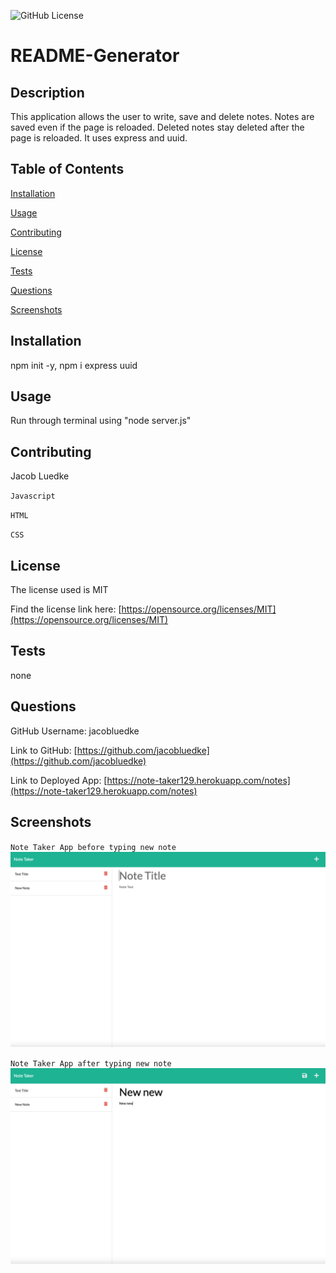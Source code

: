   ![GitHub License](https://img.shields.io/badge/license-MIT-blue.svg)
  # README-Generator
  ## Description
  This application allows the user to write, save and delete notes. Notes are saved even if the page is reloaded. Deleted notes stay deleted after the page is reloaded. It uses express and uuid.
  ## Table of Contents
  [Installation](#installation)

  [Usage](#usage)

  [Contributing](#contributing)

  [License](#license)

  [Tests](#tests)

  [Questions](#questions)

  [Screenshots](#screenshots)
  
  ## Installation
  npm init -y, npm i express uuid
  ## Usage
  Run through terminal using "node server.js"
  ## Contributing
  Jacob Luedke

  `Javascript`

  `HTML`

  `CSS`
  ## License
  The license used is MIT

  Find the license link here: [https://opensource.org/licenses/MIT](https://opensource.org/licenses/MIT)
  ## Tests
  none
  ## Questions
  GitHub Username: jacobluedke

  Link to GitHub: [https://github.com/jacobluedke](https://github.com/jacobluedke)

  Link to Deployed App: [https://note-taker129.herokuapp.com/notes](https://note-taker129.herokuapp.com/notes)
  ## Screenshots
  `Note Taker App before typing new note`
  ![Screenshot of Note Taker App before typing a new note](/Images/note-taker-ss.png)

  `Note Taker App after typing new note`
  ![Screenshot of Note Taker App after typing a new note](/Images/note-taker-ss2.png)
